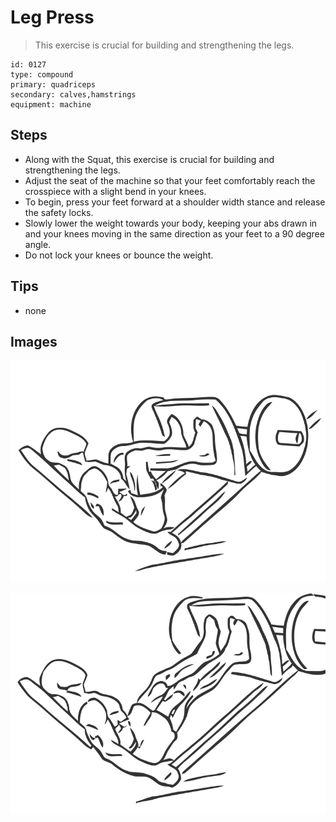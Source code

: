 # Leg Press
> This exercise is crucial for building and strengthening the legs.

``` 
id: 0127 
type: compound 
primary: quadriceps 
secondary: calves,hamstrings 
equipment: machine 
``` 

## Steps

 - Along with the Squat, this exercise is crucial for building and strengthening the legs.
 - Adjust the seat of the machine so that your feet comfortably reach the crosspiece with a slight bend in your knees.
 - To begin, press your feet forward at a shoulder width stance and release the safety locks.
 - Slowly lower the weight towards your body, keeping your abs drawn in and your knees moving in the same direction as your feet to a 90 degree angle.
 - Do not lock your knees or bounce the weight.

## Tips

 - none

## Images

![](../svg/0127-relaxation.svg)

![](../svg/0127-tension.svg)
